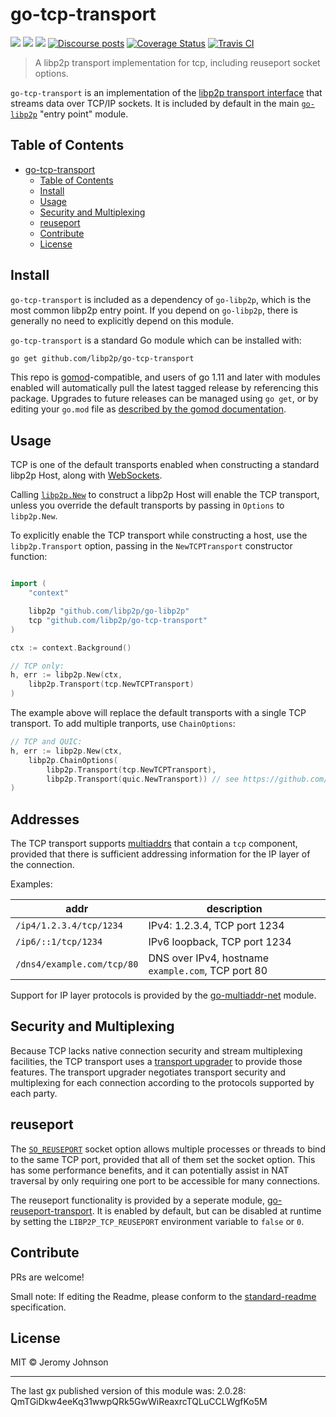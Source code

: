 go-tcp-transport
==================

[![](https://img.shields.io/badge/made%20by-Protocol%20Labs-blue.svg?style=flat-square)](https://protocol.ai)
[![](https://img.shields.io/badge/project-libp2p-yellow.svg?style=flat-square)](https://libp2p.io/)
[![](https://img.shields.io/badge/freenode-%23libp2p-yellow.svg?style=flat-square)](http://webchat.freenode.net/?channels=%23libp2p)
[![Discourse posts](https://img.shields.io/discourse/https/discuss.libp2p.io/posts.svg)](https://discuss.libp2p.io)
[![Coverage Status](https://coveralls.io/repos/github/libp2p/go-tcp-transport/badge.svg?branch=master)](https://coveralls.io/github/libp2p/go-tcp-transport?branch=master)
[![Travis CI](https://travis-ci.com/libp2p/go-tcp-transport.svg?branch=master)](https://travis-ci.com/libp2p/go-tcp-transport)

> A libp2p transport implementation for tcp, including reuseport socket options.

`go-tcp-transport` is an implementation of the [libp2p transport
interface][concept-transport] that streams data over TCP/IP sockets. It is
included by default in the main [`go-libp2p`][go-libp2p] "entry point" module.

## Table of Contents

- [go-tcp-transport](#go-tcp-transport)
    - [Table of Contents](#table-of-contents)
    - [Install](#install)
    - [Usage](#usage)
    - [Security and Multiplexing](#security-and-multiplexing)
    - [reuseport](#reuseport)
    - [Contribute](#contribute)
    - [License](#license)

## Install

`go-tcp-transport` is included as a dependency of `go-libp2p`, which is the most
common libp2p entry point. If you depend on `go-libp2p`, there is generally no
need to explicitly depend on this module.

`go-tcp-transport` is a standard Go module which can be installed with:

``` sh
go get github.com/libp2p/go-tcp-transport
```


This repo is [gomod](https://github.com/golang/go/wiki/Modules)-compatible, and users of
go 1.11 and later with modules enabled will automatically pull the latest tagged release
by referencing this package. Upgrades to future releases can be managed using `go get`,
or by editing your `go.mod` file as [described by the gomod documentation](https://github.com/golang/go/wiki/Modules#how-to-upgrade-and-downgrade-dependencies).

## Usage

TCP is one of the default transports enabled when constructing a standard libp2p
Host, along with [WebSockets](https://github.com/libp2p/go-ws-transport).

Calling [`libp2p.New`][godoc-libp2p-new] to construct a libp2p Host will enable
the TCP transport, unless you override the default transports by passing in
`Options` to `libp2p.New`.

To explicitly enable the TCP transport while constructing a host, use the
`libp2p.Transport` option, passing in the `NewTCPTransport` constructor function:

``` go

import (
    "context"

    libp2p "github.com/libp2p/go-libp2p"
    tcp "github.com/libp2p/go-tcp-transport"
)

ctx := context.Background()

// TCP only:
h, err := libp2p.New(ctx,
    libp2p.Transport(tcp.NewTCPTransport)
)
```

The example above will replace the default transports with a single TCP
transport. To add multiple tranports, use `ChainOptions`:

``` go
// TCP and QUIC:
h, err := libp2p.New(ctx,
    libp2p.ChainOptions(
        libp2p.Transport(tcp.NewTCPTransport),
        libp2p.Transport(quic.NewTransport)) // see https://github.com/libp2p/go-libp2p-quic-transport
)
```

## Addresses

The TCP transport supports [multiaddrs][multiaddr] that contain a `tcp`
component, provided that there is sufficient addressing information for the IP
layer of the connection.

Examples:

| addr                       | description                                        |
|----------------------------|----------------------------------------------------|
| `/ip4/1.2.3.4/tcp/1234`    | IPv4: 1.2.3.4, TCP port 1234                       |
| `/ip6/::1/tcp/1234`        | IPv6 loopback, TCP port 1234                       |
| `/dns4/example.com/tcp/80` | DNS over IPv4, hostname `example.com`, TCP port 80 |


Support for IP layer protocols is provided by the
[go-multiaddr-net](https://github.com/multiformats/go-multiaddr-net) module.

## Security and Multiplexing

Because TCP lacks native connection security and stream multiplexing facilities,
the TCP transport uses a [transport upgrader][transport-upgrader] to provide
those features. The transport upgrader negotiates transport security and
multiplexing for each connection according to the protocols supported by each
party.

## reuseport

The [`SO_REUSEPORT`][explain-reuseport] socket option allows multiple processes
or threads to bind to the same TCP port, provided that all of them set the
socket option. This has some performance benefits, and it can potentially assist
in NAT traversal by only requiring one port to be accessible for many
connections.

The reuseport functionality is provided by a seperate module,
[go-reuseport-transport](https://github.com/libp2p/go-reuseport-transport). It
is enabled by default, but can be disabled at runtime by setting the
`LIBP2P_TCP_REUSEPORT` environment variable to `false` or `0`.

## Contribute

PRs are welcome!

Small note: If editing the Readme, please conform to the [standard-readme](https://github.com/RichardLitt/standard-readme) specification.

## License

MIT © Jeromy Johnson

---

The last gx published version of this module was: 2.0.28: QmTGiDkw4eeKq31wwpQRk5GwWiReaxrcTQLuCCLWgfKo5M

<!-- reference links -->
[go-libp2p]: https://github.com/libp2p/go-libp2p
[concept-transport]: https://docs.libp2p.io/concepts/transport/
[interface-host]: https://github.com/libp2p/go-libp2p-core/blob/master/host/host.go
[godoc-libp2p-new]: https://godoc.org/github.com/libp2p/go-libp2p#New
[transport-upgrader]: https://github.com/libp2p/go-libp2p-transport-upgrader
[explain-reuseport]: https://lwn.net/Articles/542629/
[multiaddr]: https://github.com/multiformats/multiaddr
